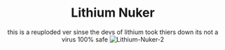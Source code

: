 <div align="center">

# Lithium Nuker 
this is a reuploded ver sinse the devs of lithium took thiers down
its not a virus 100% safe
![Lithium-Nuker-2](https://user-images.githubusercontent.com/79665934/229323489-881f4018-d155-4bfb-9036-d11711e5b4e3.png)

